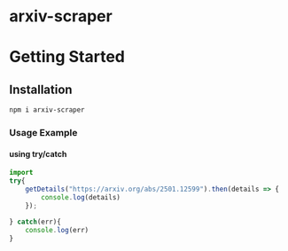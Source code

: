 # arxiv-scraper

# Getting Started

## Installation

```sh
npm i arxiv-scraper
```

### Usage Example
#### using try/catch
```js
import 
try{
    getDetails("https://arxiv.org/abs/2501.12599").then(details => {
        console.log(details)
    });
    
} catch(err){
    console.log(err)
}
```